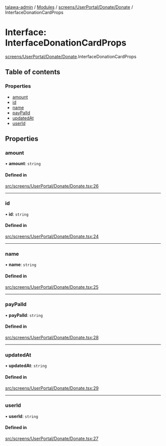 [talawa-admin](../README.md) / [Modules](../modules.md) / [screens/UserPortal/Donate/Donate](../modules/screens_UserPortal_Donate_Donate.md) / InterfaceDonationCardProps

# Interface: InterfaceDonationCardProps

[screens/UserPortal/Donate/Donate](../modules/screens_UserPortal_Donate_Donate.md).InterfaceDonationCardProps

## Table of contents

### Properties

- [amount](screens_UserPortal_Donate_Donate.InterfaceDonationCardProps.md#amount)
- [id](screens_UserPortal_Donate_Donate.InterfaceDonationCardProps.md#id)
- [name](screens_UserPortal_Donate_Donate.InterfaceDonationCardProps.md#name)
- [payPalId](screens_UserPortal_Donate_Donate.InterfaceDonationCardProps.md#paypalid)
- [updatedAt](screens_UserPortal_Donate_Donate.InterfaceDonationCardProps.md#updatedat)
- [userId](screens_UserPortal_Donate_Donate.InterfaceDonationCardProps.md#userid)

## Properties

### amount

• **amount**: `string`

#### Defined in

[src/screens/UserPortal/Donate/Donate.tsx:26](https://github.com/pateldivyesh1323/talawa-admin/blob/f5c4099/src/screens/UserPortal/Donate/Donate.tsx#L26)

___

### id

• **id**: `string`

#### Defined in

[src/screens/UserPortal/Donate/Donate.tsx:24](https://github.com/pateldivyesh1323/talawa-admin/blob/f5c4099/src/screens/UserPortal/Donate/Donate.tsx#L24)

___

### name

• **name**: `string`

#### Defined in

[src/screens/UserPortal/Donate/Donate.tsx:25](https://github.com/pateldivyesh1323/talawa-admin/blob/f5c4099/src/screens/UserPortal/Donate/Donate.tsx#L25)

___

### payPalId

• **payPalId**: `string`

#### Defined in

[src/screens/UserPortal/Donate/Donate.tsx:28](https://github.com/pateldivyesh1323/talawa-admin/blob/f5c4099/src/screens/UserPortal/Donate/Donate.tsx#L28)

___

### updatedAt

• **updatedAt**: `string`

#### Defined in

[src/screens/UserPortal/Donate/Donate.tsx:29](https://github.com/pateldivyesh1323/talawa-admin/blob/f5c4099/src/screens/UserPortal/Donate/Donate.tsx#L29)

___

### userId

• **userId**: `string`

#### Defined in

[src/screens/UserPortal/Donate/Donate.tsx:27](https://github.com/pateldivyesh1323/talawa-admin/blob/f5c4099/src/screens/UserPortal/Donate/Donate.tsx#L27)
